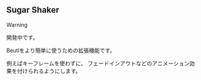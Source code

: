 ## Sugar Shaker
> [!WARNING]
> 開発中です。

Beutlをより簡単に使うための拡張機能です。

例えばキーフレームを使わずに、
フェードインアウトなどのアニメーション効果を付けられるようにします。

